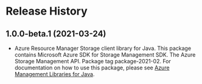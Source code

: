 # Release History

## 1.0.0-beta.1 (2021-03-24)

- Azure Resource Manager Storage client library for Java. This package contains Microsoft Azure SDK for Storage Management SDK. The Azure Storage Management API. Package tag package-2021-02. For documentation on how to use this package, please see [Azure Management Libraries for Java](https://aka.ms/azsdk/java/mgmt).
